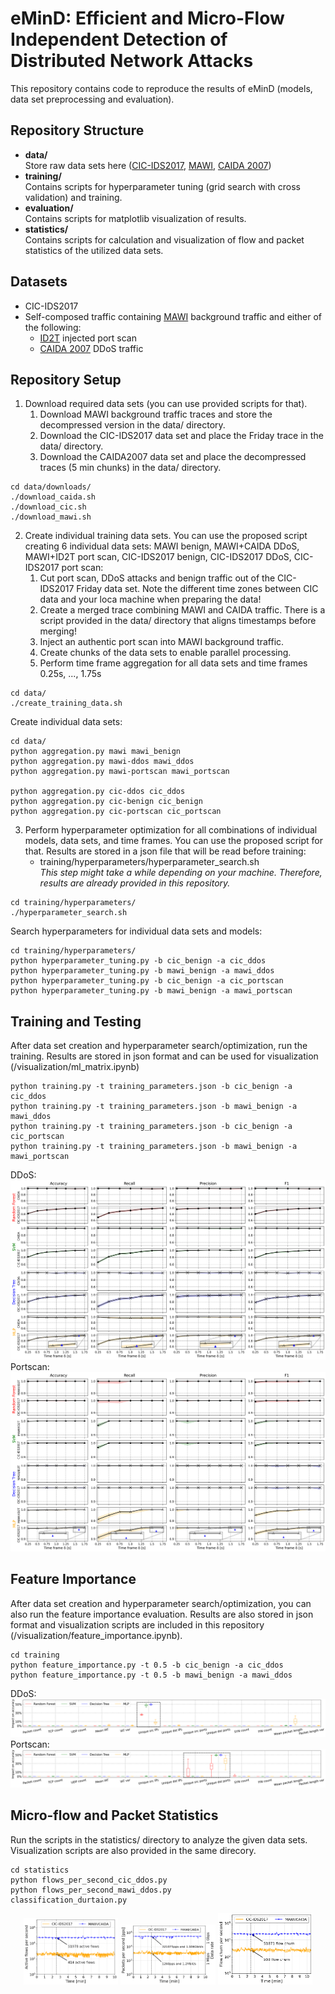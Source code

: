 # eMinD: Efficient and Micro-Flow Independent Detection of Distributed Network Attacks
This repository contains code to reproduce the results of eMinD (models, data set preprocessing and evaluation).

## Repository Structure
* <b>data/</b> <br>
Store raw data sets here ([CIC-IDS2017](), [MAWI](https://mawi.wide.ad.jp/mawi/samplepoint-F/2023/), [CAIDA 2007](https://www.caida.org/catalog/datasets/ddos-20070804_dataset/))
* <b>training/</b> <br>
Contains scripts for hyperparameter tuning (grid search with cross validation) and training.
* <b>evaluation/</b> <br>
Contains scripts for matplotlib visualization of results.
* <b>statistics/</b> <br>
Contains scripts for calculation and visualization of flow and packet statistics of the utilized data sets.

## Datasets
* CIC-IDS2017
* Self-composed traffic containing [MAWI](https://mawi.wide.ad.jp/mawi/samplepoint-F/2023/) background traffic and either of the following:
    * [ID2T](https://github.com/tklab-tud/ID2T) injected port scan
    * [CAIDA 2007](https://www.caida.org/catalog/datasets/ddos-20070804_dataset/) DDoS traffic

## Repository Setup
1. Download required data sets (you can use provided scripts for that).
    1. Download MAWI background traffic traces and store the decompressed version in the data/ directory.
    2. Download the CIC-IDS2017 data set and place the Friday trace in the data/ directory.
    3. Download the CAIDA2007 data set and place the decompressed traces (5 min chunks) in the data/ directory.
```
cd data/downloads/
./download_caida.sh
./download_cic.sh
./download_mawi.sh
```
2. Create individual training data sets. You can use the proposed script creating 6 individual data sets: MAWI benign, MAWI+CAIDA DDoS, MAWI+ID2T port scan, CIC-IDS2017 benign, CIC-IDS2017 DDoS, CIC-IDS2017 port scan:
    1. Cut port scan, DDoS attacks and benign traffic out of the CIC-IDS2017 Friday data set. Note the different time zones between CIC data and your loca machine when preparing the data!
    2. Create a merged trace combining MAWI and CAIDA traffic. There is a script provided in the data/ directory that aligns timestamps before merging!
    3. Inject an authentic port scan into MAWI background traffic.
    4. Create chunks of the data sets to enable parallel processing.
    5. Perform time frame aggregation for all data sets and time frames 0.25s, ..., 1.75s
```
cd data/
./create_training_data.sh
```
Create individual data sets:
```
cd data/
python aggregation.py mawi mawi_benign
python aggregation.py mawi-ddos mawi_ddos
python aggregation.py mawi-portscan mawi_portscan

python aggregation.py cic-ddos cic_ddos
python aggregation.py cic-benign cic_benign
python aggregation.py cic-portscan cic_portscan
```
3. Perform hyperparameter optimization for all combinations of individual models, data sets, and time frames. You can use the proposed script for that. Results are stored in a json file that will be read before training:
    - training/hyperparameters/hyperparameter_search.sh<br>
    <i>This step might take a while depending on your machine. Therefore, results are already provided in this repository.</i>
```
cd training/hyperparameters/
./hyperparameter_search.sh
```
Search hyperparameters for individual data sets and models:
```
cd training/hyperparameters/
python hyperparameter_tuning.py -b cic_benign -a cic_ddos
python hyperparameter_tuning.py -b mawi_benign -a mawi_ddos
python hyperparameter_tuning.py -b cic_benign -a cic_portscan
python hyperparameter_tuning.py -b mawi_benign -a mawi_portscan
```

## Training and Testing
After data set creation and hyperparameter search/optimization, run the training. Results are stored in json format and can be used for visualization (/visualization/ml_matrix.ipynb)

```
python training.py -t training_parameters.json -b cic_benign -a cic_ddos
python training.py -t training_parameters.json -b mawi_benign -a mawi_ddos
python training.py -t training_parameters.json -b cic_benign -a cic_portscan
python training.py -t training_parameters.json -b mawi_benign -a mawi_portscan
```
DDoS:
![Detection results](./visualization/figures/ml_matrix_ddos.png)
Portscan:
![Detection results](./visualization/figures/ml_matrix_port_scan.png)
## Feature Importance
After data set creation and hyperparameter search/optimization, you can also run the
feature importance evaluation. Results are also stored in json format and visualization
scripts are included in this repository (/visualization/feature_importance.ipynb).

```
cd training
python feature_importance.py -t 0.5 -b cic_benign -a cic_ddos
python feature_importance.py -t 0.5 -b mawi_benign -a mawi_ddos
```
DDoS:
![DDoS feature importance results](./visualization/figures/importance_mawi_benign_mawi_ddos.png)
Portscan:
![Portscan feature importance results](./visualization/figures/importance_mawi_benign_mawi_portscan.png)

## Micro-flow and Packet Statistics
Run the scripts in the statistics/ directory to analyze the given data sets.
Visualization scripts are also provided in the same direcory.

```
cd statistics
python flows_per_second_cic_ddos.py
python flows_per_second_mawi_ddos.py
classification_durtaion.py
```
<p align="center">
    <img src = "statistics/figures/active_flows.png" width="30%"/>
    <img src = "statistics/figures/packet_count.png" width="30%"/>
    <img src = "statistics/figures/flow_churn.png" width="30%"/>
</p>